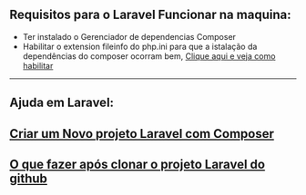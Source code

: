 ## Requisitos para o Laravel Funcionar na maquina:

- Ter instalado o Gerenciador de dependencias Composer
- Habilitar o extension fileinfo do php.ini para que a istalação da dependências do composer ocorram bem, <a href="arquives/configure-php-composer.md"> Clique aqui e veja como habilitar </a>

---

## Ajuda em Laravel:

## <a href="arquives/new-project-laravel-composer.md">Criar um Novo projeto Laravel com Composer</a>

## <a href="arquives/clone-project-laravel.md">O que fazer após clonar o projeto Laravel do github </a>



